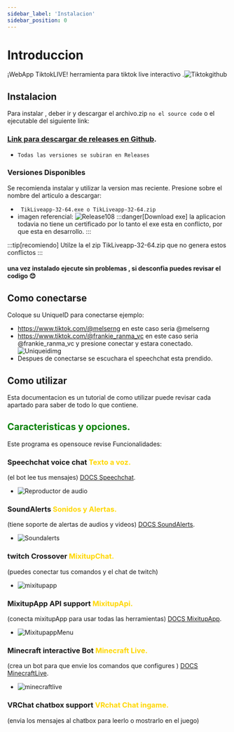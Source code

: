 ```yaml
---
sidebar_label: 'Instalacion'
sidebar_position: 0
---
```

# Introduccion

¡WebApp TiktokLIVE!
herramienta para tiktok live interactivo
.![Tiktokgithub](img2/preview.png)
## Instalacion
Para instalar , deber ir y descargar el archivo.zip  ``` no el source code ```  o el ejecutable del siguiente link: 
### [Link para descargar de releases en Github](https://github.com/nglmercer/Tiktok-Live-TTS-APPv2/releases).
- ``Todas las versiones se subiran en Releases`` 

### Versiones Disponibles
Se recomienda instalar y utilizar la version mas reciente. Presione sobre el nombre del articulo a descargar:
- ```  TikLiveapp-32-64.exe o TikLiveapp-32-64.zip  ``` 
- imagen referencial:
![Release108](img2/Release108.png)
:::danger[Download exe]
la aplicacion todavia no tiene un certificado por lo tanto
el exe esta en conflicto, por que esta en desarrollo.
:::

:::tip[recomiendo]
Utilze la el zip TikLiveapp-32-64.zip que no genera estos conflictos
:::
#### una vez instalado ejecute sin problemas , si desconfia puedes revisar el codigo 😊
## Como conectarse
Coloque su UniqueID para conectarse ejemplo:
- https://www.tiktok.com/@melserng en este caso seria @melserng
- https://www.tiktok.com/@frankie_ranma_vc en este caso seria @frankie_ranma_vc
y presione conectar y estara conectado.
![Uniqueidimg](img2/uniqueid.png)
- Despues de conectarse se escuchara el speechchat esta prendido.
## Como utilizar
Esta documentacion es un tutorial de como utilizar puede revisar cada apartado para saber de todo lo que contiene.
## <font color="Green">Caracteristicas y opciones.</font>

Este programa es opensouce revise
Funcionalidades:
### Speechchat voice chat <font color="Gold">Texto a voz.</font>

(el bot lee tus mensajes) [DOCS Speechchat](/DOCS/1FSpeechchat). 
- ![Reproductor de audio](img2/Reproductorvoz.png)
### SoundAlerts <font color="Gold">Sonidos y Alertas.</font>
(tiene soporte de alertas de audios y videos) [DOCS SoundAlerts](/DOCS/2FSounAlerts). 
- ![Soundalerts](img2/SoundAlertsmi.png) 
### twitch Crossover <font color="Gold">MixitupChat.</font>
(puedes conectar tus comandos y el chat de twitch)
-  ![mixitupapp](https://mixitupapp.com/images/screenshot-long.png)
### MixitupApp API support <font color="Gold">MixitupApi.</font>
(conecta mixitupApp para usar todas las herramientas) [DOCS MixitupApp](/DOCS/MixitupApp/Introduccion).
- ![MixitupappMenu](MixitupApp/Mixitupappmenu.png) 
### Minecraft interactive Bot  <font color="Gold">Minecraft Live.</font>
(crea un bot para que envie los comandos que configures ) [DOCS MinecraftLive](/DOCS/MinecraftLive/Minecraft%20Live).
- ![minecraftlive](img2/MinecraftLive2.png)
### VRChat chatbox support  <font color="Gold">VRchat Chat ingame.</font>
(envia los mensajes al chatbox para leerlo o mostrarlo en el juego)